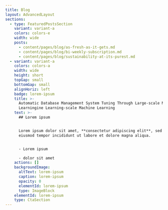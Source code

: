 ```yaml
---
title: Blog
layout: AdvancedLayout
sections:
  - type: FeaturedPostsSection
    variant: variant-a
    colors: colors-e
    width: wide
    posts:
      - content/pages/blog/as-fresh-as-it-gets.md
      - content/pages/blog/bi-weekly-subscription.md
      - content/pages/blog/sustainability-at-its-purest.md
  - variant: variant-a
    colors: colors-a
    width: wide
    height: short
    topGap: small
    bottomGap: small
    alignHoriz: left
    badge: lorem-ipsum
    title: >-
      Automatic Database Management System Tuning Through Large-scale Machine
      Learningine Learning-scale Machine Learning
    text: >-
      ## Lorem ipsum


      Lorem ipsum dolor sit amet, **consectetur adipiscing elit**, sed do
      eiusmod tempor incididunt ut labore et dolore magna aliqua.


      - Lorem ipsum

      - dolor sit amet
    actions: []
    backgroundImage:
      altText: lorem-ipsum
      caption: lorem-ipsum
      opacity: 0
      elementId: lorem-ipsum
      type: ImageBlock
    elementId: lorem-ipsum
    type: CtaSection
---
```

